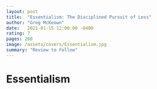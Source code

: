 ```yaml
---
layout: post
title:  "Essentialism: The Disciplined Pursuit of Less"
author: "Greg McKeown"
date:   2021-01-15 12:00:00 -0400
rating: 7
pages: 260
image: /assets/covers/Essentialism.jpg
summary: "Review to Follow"
---
```


# Essentialism